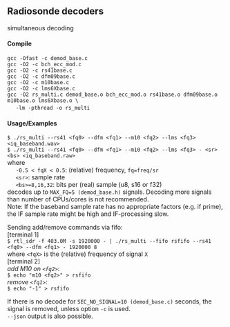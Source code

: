 
## Radiosonde decoders

simultaneous decoding


#### Compile
  `gcc -Ofast -c demod_base.c` <br />
  `gcc -O2 -c bch_ecc_mod.c` <br />
  `gcc -O2 -c rs41base.c` <br />
  `gcc -O2 -c dfm09base.c` <br />
  `gcc -O2 -c m10base.c` <br />
  `gcc -O2 -c lms6Xbase.c` <br />
  `gcc -O2 rs_multi.c demod_base.o bch_ecc_mod.o rs41base.o dfm09base.o m10base.o lms6Xbase.o \`<br />
  &nbsp;&nbsp;&nbsp;&nbsp; `-lm -pthread -o rs_multi`

#### Usage/Examples
  `$ ./rs_multi --rs41 <fq0> --dfm <fq1> --m10 <fq2> --lms <fq3> <iq_baseband.wav>` <br />
  `$ ./rs_multi --rs41 <fq0> --dfm <fq1> --m10 <fq2> --lms <fq3> - <sr> <bs> <iq_baseband.raw>` <br />
  where <br />
  &nbsp;&nbsp;&nbsp;&nbsp; `-0.5 < fqX < 0.5`: (relative) frequency, `fq=freq/sr` <br />
  &nbsp;&nbsp;&nbsp;&nbsp; `<sr>`: sample rate <br />
  &nbsp;&nbsp;&nbsp;&nbsp; `<bs>=8,16,32`: bits per (real) sample (u8, s16 or f32) <br />
  decodes up to `MAX_FQ=5 (demod_base.h)` signals. Decoding more signals than number of CPUs/cores is not recommended.<br />
  Note: If the baseband sample rate has no appropriate factors (e.g. if prime), the IF sample rate might be high and IF-processing slow.<br />

  Sending add/remove commands via fifo: <br />
  [terminal 1]<br />
  `$ rtl_sdr -f 403.0M -s 1920000 - | ./rs_multi --fifo rsfifo --rs41 <fq0> --dfm <fq1> - 1920000 8`<br />
  where `<fqX>` is the (relative) frequency of signal `X`<br />
  [terminal 2]<br />
  *add M10 on `<fq2>`*:<br /> `$ echo "m10 <fq2>" > rsfifo`<br />
  *remove `<fq1>`*:<br /> `$ echo "-1" > rsfifo`<br />

  If there is no decode for `SEC_NO_SIGNAL=10 (demod_base.c)` seconds, the signal is removed,
  unless option `-c` is used.<br />
  `--json` output is also possible.

